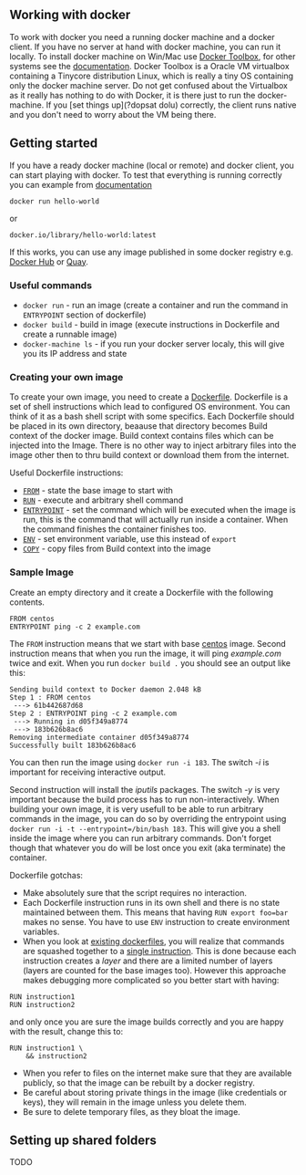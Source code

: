 ## Working with docker
To work with docker you need a running docker machine and a docker client. If you have no server at hand with docker machine, you can run it locally. To install docker machine on Win/Mac use [Docker Toolbox](https://www.docker.com/products/docker-toolbox), for other systems see the [documentation](https://docs.docker.com/machine/install-machine/). Docker Toolbox is a Oracle VM virtualbox containing a Tinycore distribution Linux, which is really a tiny OS containing only the docker machine server. Do not get confused about the Virtualbox as it really has nothing to do with Docker, it is there just to run the docker-machine. If you [set things up](?dopsat dolu) correctly, the client runs native and you don't need to worry about the VM being there.

## Getting started
If you have a ready docker machine (local or remote) and docker client, you can start playing with docker. To test that everything is running correctly you can example from [documentation](https://docs.docker.com/engine/userguide/containers/dockerizing/)

```
docker run hello-world
```

or

```
docker.io/library/hello-world:latest
```

If this works, you can use any image published in some docker registry e.g. [Docker Hub](https://hub.docker.com/) or [Quay](https://quay.io/).

### Useful commands
- `docker run` - run an image (create a container and run the command in `ENTRYPOINT` section of dockerfile)
- `docker build` - build in image (execute instructions in Dockerfile and create a runnable image)
- `docker-machine ls` - if you run your docker server localy, this will give you its IP address and state

### Creating your own image
To create your own image, you need to create a [Dockerfile](https://docs.docker.com/engine/reference/builder/). Dockerfile is a set of shell instructions which lead to configured OS environment. You can think of it as a bash shell script with some specifics. Each Dockerfile should be placed in its own directory, beaause that directory becomes Build context of the docker image. Build context contains files which can be injected into the Image. There is no other way to inject arbitrary files into the image other then to thru build context or download them from the internet.

Useful Dockerfile instructions:
- [`FROM`](https://docs.docker.com/engine/reference/builder/#from) - state the base image to start with
- [`RUN`](https://docs.docker.com/engine/reference/builder/#run) - execute and arbitrary shell command
- [`ENTRYPOINT`](https://docs.docker.com/engine/reference/builder/#entrypoint) - set the command which will be executed when the image is run, this is the command that will actually run inside a container. When the command finishes the container finishes too.
- [`ENV`](https://docs.docker.com/engine/reference/builder/#env) - set environment variable, use this instead of `export`
- [`COPY`](https://docs.docker.com/engine/reference/builder/#copy) - copy files from Build context into the image

### Sample Image
Create an empty directory and it create a Dockerfile with the following contents.

```
FROM centos
ENTRYPOINT ping -c 2 example.com
```

The `FROM` instruction means that we start with base [centos](https://hub.docker.com/_/centos/) image. Second instruction means that when you run the image, it will ping _example.com_ twice and exit. When you run `docker build .` you should see an output like this:

```
Sending build context to Docker daemon 2.048 kB
Step 1 : FROM centos
 ---> 61b442687d68
Step 2 : ENTRYPOINT ping -c 2 example.com
 ---> Running in d05f349a8774
 ---> 183b626b8ac6
Removing intermediate container d05f349a8774
Successfully built 183b626b8ac6
```

You can then run the image using `docker run -i 183`. The switch _-i_ is important for receiving interactive output.

Second instruction will install the _iputils_ packages. The switch _-y_ is very important because the build process has to run non-interactively. When building your own image, it is very usefull to be able to run arbitrary commands in the image, you can do so by overriding the entrypoint using
`docker run -i -t --entrypoint=/bin/bash 183`. This will give you a shell inside the image where you can run arbitrary commands. Don't forget though that whatever you do will be lost once you exit (aka terminate) the container.


Dockerfile gotchas:
- Make absolutely sure that the script requires no interaction.
- Each Dockerfile instruction runs in its own shell and there is no state maintained between them. This means that having `RUN export foo=bar` makes no sense. You have to use `ENV` instruction to create environment variables.
- When you look at [existing dockerfiles](https://github.com/keboola/docker-base-python/blob/master/Dockerfile), you will realize that commands are squashed together to a [single instruction](https://github.com/keboola/docker-base-python/blob/master/Dockerfile#L30). This is done because each instruction creates a *layer* and there are a limited number of layers (layers are counted for the base images too). However this approache makes debugging more complicated so you better start with having:
```
RUN instruction1
RUN instruction2
```
and only once you are sure the image builds correctly and you are happy with the result, change this to:
```
RUN instruction1 \
	&& instruction2
```
- When you refer to files on the internet make sure that they are available publicly, so that the image can be rebuilt by a docker registry.
- Be careful about storing private things in the image (like credentials or keys), they will remain in the image unless you delete them.
- Be sure to delete temporary files, as they bloat the image.


## Setting up shared folders
TODO
